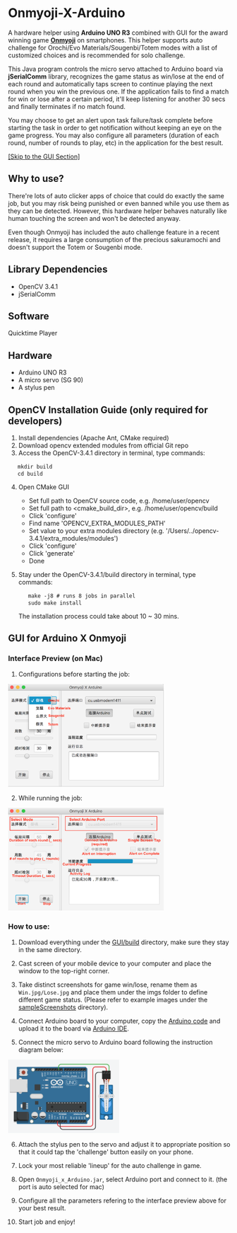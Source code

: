 # Onmyoji-X-Arduino
A hardware helper using **Arduino UNO R3** combined with GUI for the award winning game **[Onmyoji](https://en.onmyojigame.com/)** on smartphones. This helper supports auto challenge for Orochi/Evo Materials/Sougenbi/Totem modes with a list of customized choices and is recommended for solo challenge.

This Java program controls the micro servo attached to Arduino board via **jSerialComm** library, recognizes the game status as win/lose at the end of each round and automatically taps screen to continue playing the next round when you win the previous one. If the application fails to find a match for win or lose after a certain period, it'll keep listening for another 30 secs and finally terminates if no match found. 

You may choose to get an alert upon task failure/task complete before starting the task in order to get notification without keeping an eye on the game progress. You may also configure all parameters (duration of each round, number of rounds to play, etc) in the application for the best result. 

[[Skip to the GUI Section]](#GUI)

## Why to use?
There're lots of auto clicker apps of choice that could do exactly the same job, but you may risk being punished or even banned while you use them as they can be detected. However, this hardware helper behaves naturally like human touching the screen and won't be detected anyway. 

Even though Onmyoji has included the auto challenge feature in a recent release, it requires a large consumption of the precious sakuramochi and doesn't support the Totem or Sougenbi mode. 

## Library Dependencies
- OpenCV 3.4.1
- jSerialComm

## Software
Quicktime Player

## Hardware
 - Arduino UNO R3
 - A micro servo (SG 90)
 - A stylus pen
 
 ## OpenCV Installation Guide (only required for developers)
 1. Install dependencies (Apache Ant, CMake required)
 2. Download opencv extended modules from official Git repo
 3. Access the OpenCV-3.4.1 directory in terminal, type commands:
 
 ```
    mkdir build
    cd build
 ```
 4. Open CMake GUI
     - Set full path to OpenCV source code, e.g. /home/user/opencv
     - Set full path to <cmake_build_dir>, e.g. /home/user/opencv/build
     - Click 'configure' 
     - Find name 'OPENCV_EXTRA_MODULES_PATH'
     - Set value to your extra modules directory (e.g. '/Users/../opencv-3.4.1/extra_modules/modules')
     - Click 'configure' 
     - Click 'generate' 
     - Done
 5. Stay under the OpenCV-3.4.1/build directory in terminal, type commands:
 
     ```
        make -j8 # runs 8 jobs in parallel
        sudo make install
     ```
     
     The installation process could take about 10 ~ 30 mins.
   
   <a name="GUI"></a>
   ## GUI for Arduino X Onmyoji
   ### Interface Preview (on Mac)
   1. Configurations before starting the job:
   
   <img alt="Start Job" src="sampleScreenshots/StartJob.png" width="70%">
   
   2. While running the job:
   
   <img alt="Running Jobs" src="sampleScreenshots/RunningJobs.png" width="70%">
   
   ### How to use:
   1. Download everything under the [GUI/build](GUI) directory, make sure they stay in the same directory.
   
   2. Cast screen of your mobile device to your computer and place the window to the top-right corner.
   
   3. Take distinct screenshots for game win/lose, rename them as ```Win.jpg/Lose.jpg``` and place them under the imgs folder to define different game status. (Please refer to example images under the [sampleScreenshots](sampleScreenshots) directory).
   
   4. Connect Arduino board to your computer, copy the [Arduino code](arduino/servoCtrl.ino) and upload it to the board via [Arduino IDE](https://www.arduino.cc/en/Main/Software).
   
   5. Connect the micro servo to Arduino board following the instruction diagram below:
   
   <img src="sampleScreenshots/Arduino.png" width="50%">
   
   6. Attach the stylus pen to the servo and adjust it to appropriate position so that it could tap the 'challenge' button easily on your phone.
   
   7. Lock your most reliable 'lineup' for the auto challenge in game.
   
   8. Open ```Onmyoji_x_Arduino.jar```, select Arduino port and connect to it. (the port is auto selected for mac)
   
   9. Configure all the parameters refering to the interface preview above for your best result.
   
   10. Start job and enjoy!
   
